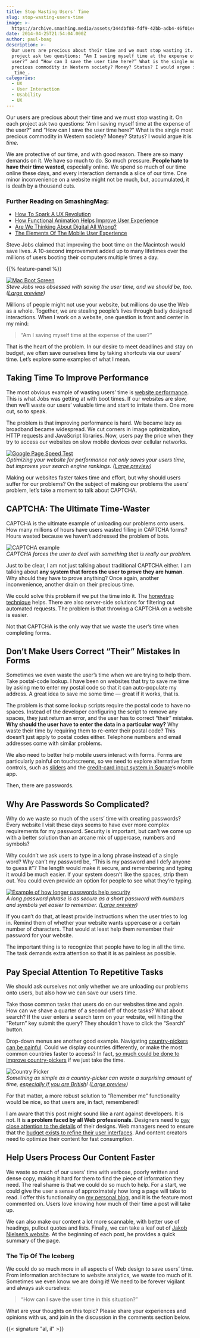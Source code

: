 ```yaml
---
title: Stop Wasting Users' Time
slug: stop-wasting-users-time
image: >-
  https://archive.smashing.media/assets/344dbf88-fdf9-42bb-adb4-46f01eedd629/8976c2c0-00c1-430b-9516-e2731a5550f0/mac-booting-preview-opt.jpg
date: 2014-04-25T21:54:04.000Z
author: paul-boag
description: >-
  Our users are precious about their time and we must stop wasting it. On each
  project ask two questions: “Am I saving myself time at the expense of the
  user?” and “How can I save the user time here?” What is the single most
  precious commodity in Western society? Money? Status? I would argue it is
  _time_.
categories:
  - UX
  - User Interaction
  - Usability
  - UX
---
```

Our users are precious about their time and we must stop wasting it. On each project ask two questions: “Am I saving myself time at the expense of the user?” and “How can I save the user time here?” What is the single most precious commodity in Western society? Money? Status? I would argue it is <em>time</em>.

We are protective of our time, and with good reason. There are so many demands on it. We have so much to do. So much pressure. <strong>People hate to have their time wasted</strong>, especially online. We spend so much of our time online these days, and every interaction demands a slice of our time. One minor inconvenience on a website might not be much, but, accumulated, it is death by a thousand cuts.</p>

### <span class="rh">Further Reading</span> on SmashingMag:

*   [How To Spark A UX Revolution](https://www.smashingmagazine.com/2017/03/spark-ux-revolution/)
*   [How Functional Animation Helps Improve User Experience](https://www.smashingmagazine.com/2017/01/how-functional-animation-helps-improve-user-experience/)
*   [Are We Thinking About Digital All Wrong?](https://www.smashingmagazine.com/2014/03/are-we-thinking-about-digital-all-wrong/)
*   [The Elements Of The Mobile User Experience](https://www.smashingmagazine.com/2012/07/elements-mobile-user-experience/)

Steve Jobs claimed that improving the boot time on the Macintosh would save lives. A 10-second improvement added up to many lifetimes over the millions of users booting their computers multiple times a day.

{{% feature-panel %}}

<a href="https://archive.smashing.media/assets/344dbf88-fdf9-42bb-adb4-46f01eedd629/72a173fd-0986-4e3f-bd83-e55325d77fba/mac-booting-large-opt.jpg"><img loading="lazy" decoding="async"  src="https://archive.smashing.media/assets/344dbf88-fdf9-42bb-adb4-46f01eedd629/8976c2c0-00c1-430b-9516-e2731a5550f0/mac-booting-preview-opt.jpg" alt="Mac Boot Screen" /></a><br>
<em>Steve Jobs was obsessed with saving the user time, and we should be, too. (<a href="https://archive.smashing.media/assets/344dbf88-fdf9-42bb-adb4-46f01eedd629/72a173fd-0986-4e3f-bd83-e55325d77fba/mac-booting-large-opt.jpg">Large preview</a>)</em>

Millions of people might not use your website, but millions do use the Web as a whole. Together, we are stealing people’s lives through badly designed interactions. When I work on a website, one question is front and center in my mind:
<blockquote>“Am I saving myself time at the expense of the user?”</blockquote>

That is the heart of the problem. In our desire to meet deadlines and stay on budget, we often save ourselves time by taking shortcuts via our users’ time. Let’s explore some examples of what I mean.</p>

## Taking Time To Improve Performance

The most obvious example of wasting users’ time is <a href="https://www.smashingmagazine.com/2010/01/06/page-performance-what-to-know-and-what-you-can-do/">website performance</a>. This is what Jobs was getting at with boot times. If our websites are slow, then we’ll waste our users’ valuable time and start to irritate them. One more cut, so to speak.

The problem is that improving performance is hard. We became lazy as broadband became widespread. We cut corners in image optimization, HTTP requests and JavaScript libraries. Now, users pay the price when they try to access our websites on slow mobile devices over cellular networks.

<a href="https://archive.smashing.media/assets/344dbf88-fdf9-42bb-adb4-46f01eedd629/8720519e-469b-4cba-b106-b4320394c215/pagespeed-insights-large-opt.jpg"><img loading="lazy" decoding="async"  src="https://archive.smashing.media/assets/344dbf88-fdf9-42bb-adb4-46f01eedd629/f1b917f7-ccab-4b2c-8242-79d2b02e8b78/pagespeed-insights-preview-opt.jpg" alt="Google Page Speed Test" /></a><br>
<em>Optimizing your website for performance not only saves your users time, but improves your search engine rankings. (<a href="https://archive.smashing.media/assets/344dbf88-fdf9-42bb-adb4-46f01eedd629/8720519e-469b-4cba-b106-b4320394c215/pagespeed-insights-large-opt.jpg">Large preview</a>)</em>

Making our websites faster takes time and effort, but why should users suffer for our problems? On the subject of making our problems the users’ problem, let’s take a moment to talk about CAPTCHA.</p>

## CAPTCHA: The Ultimate Time-Waster

CAPTCHA is the ultimate example of unloading our problems onto users. How many millions of hours have users wasted filling in CAPTCHA forms? Hours wasted because we haven’t addressed the problem of bots.

<img loading="lazy" decoding="async"  src="https://archive.smashing.media/assets/344dbf88-fdf9-42bb-adb4-46f01eedd629/f78aceff-c0cd-442c-8cda-6339b99c38c9/captcha-opt.jpg" alt="CAPTCHA example" /><br>
<em>CAPTCHA forces the user to deal with something that is really our problem.</em>

Just to be clear, I am not just talking about traditional CAPTCHA either. I am talking about <strong>any system that forces the user to prove they are human</strong>. Why should they have to prove anything? Once again, another inconvenience, another drain on their precious time.

We could solve this problem if we put the time into it. The <a href="https://forrst.com/posts/Preventing_form_spam_with_honeytrap-iLb">honeytrap technique</a> helps. There are also server-side solutions for filtering out automated requests. The problem is that throwing a CAPTCHA on a website is easier.

Not that CAPTCHA is the only way that we waste the user’s time when completing forms.</p>

## Don’t Make Users Correct “Their” Mistakes In Forms

Sometimes we even waste the user’s time when we are trying to help them. Take postal-code lookup. I have been on websites that try to save me time by asking me to enter my postal code so that it can auto-populate my address. A great idea to save me some time — great if it works, that is.

The problem is that some lookup scripts require the postal code to have no spaces. Instead of the developer configuring the script to remove any spaces, they just return an error, and the user has to correct “their” mistake. <strong>Why should the user have to enter the data in a particular way?</strong> Why waste their time by requiring them to re-enter their postal code? This doesn’t just apply to postal codes either. Telephone numbers and email addresses come with similar problems.

We also need to better help mobile users interact with forms. Forms are particularly painful on touchscreens, so we need to explore alternative form controls, such as <a href="https://refreshless.com/nouislider/">sliders</a> and the <a href="https://www.lukew.com/ff/entry.asp?1667">credit-card input system in Square</a>’s mobile app.

Then, there are passwords.</p>

## Why Are Passwords So Complicated?

Why do we waste so much of the users’ time with creating passwords? Every website I visit these days seems to have ever more complex requirements for my password. Security is important, but can’t we come up with a better solution than an arcane mix of uppercase, numbers and symbols?

Why couldn’t we ask users to type in a long phrase instead of a single word? Why can’t my password be, “This is my password and I defy anyone to guess it”? The length would make it secure, and remembering and typing it would be much easier. If your system doesn’t like the spaces, strip them out. You could even provide an option for people to see what they’re typing.

<a href="https://archive.smashing.media/assets/344dbf88-fdf9-42bb-adb4-46f01eedd629/24f1e5e1-840e-4d7f-af31-9101cd30b45e/password-large-opt.png"><img loading="lazy" decoding="async"  src="https://archive.smashing.media/assets/344dbf88-fdf9-42bb-adb4-46f01eedd629/e553b64f-7148-457f-a22f-ffc1b71c2a25/password-preview-opt.png" alt="Example of how longer passwords help security" /></a><br>
<em>A long password phrase is as secure as a short password with numbers and symbols yet easier to remember. (<a href="https://archive.smashing.media/assets/344dbf88-fdf9-42bb-adb4-46f01eedd629/24f1e5e1-840e-4d7f-af31-9101cd30b45e/password-large-opt.png">Large preview</a>)</em>

If you can’t do that, at least provide instructions when the user tries to log in. Remind them of whether your website wants uppercase or a certain number of characters. That would at least help them remember their password for your website.

The important thing is to recognize that people have to log in all the time. The task demands extra attention so that it is as painless as possible.</p>

## Pay Special Attention To Repetitive Tasks

We should ask ourselves not only whether we are unloading our problems onto users, but also how we can save our users time.

Take those common tasks that users do on our websites time and again. How can we shave a quarter of a second off of those tasks? What about search? If the user enters a search term on your website, will hitting the “Return” key submit the query? They shouldn’t have to click the “Search” button.

Drop-down menus are another good example. Navigating <a href="https://boagworld.com/usability/the-country-picker-how-small-things-makes-big-differences/">country-pickers can be painful</a>. Could we display countries differently, or make the most common countries faster to access? In fact, <a href="https://www.smashingmagazine.com/2011/11/10/redesigning-the-country-selector/">so much could be done to improve country-pickers</a> if we just take the time.

<a><img loading="lazy" decoding="async"  src="https://archive.smashing.media/assets/344dbf88-fdf9-42bb-adb4-46f01eedd629/95655497-115c-409d-b22e-2ff427714e58/country-picker-preview-opt.png" alt="Country Picker" /></a><br>
<em>Something as simple as a country-picker can waste a surprising amount of time, <a href="https://boagworld.com/usability/the-country-picker-how-small-things-makes-big-differences/">especially if you are British</a>! (<a href="https://archive.smashing.media/assets/344dbf88-fdf9-42bb-adb4-46f01eedd629/554fa45c-dadb-433b-bc7b-5d571ccdfb07/country-picker-large-opt.png">Large preview</a>)</em>

For that matter, a more robust solution to “Remember me” functionality would be nice, so that users are, in fact, remembered!

I am aware that this post might sound like a rant against developers. It is not. It is <strong>a problem faced by all Web professionals</strong>. Designers need to <a href="https://littlebigdetails.com">pay close attention to the details</a> of their designs. Web managers need to ensure that the <a href="https://boagworld.com/design/how-much-are-you-willing-to-invest-in-design/">budget exists to refine their user interfaces</a>. And content creators need to optimize their content for fast consumption.

## Help Users Process Our Content Faster

We waste so much of our users’ time with verbose, poorly written and dense copy, making it hard for them to find the piece of information they need. The real shame is that we could do so much to help. For a start, we could give the user a sense of approximately how long a page will take to read. I offer this functionality on <a href="https://boagworld.com">my personal blog</a>, and it is the feature most commented on. Users love knowing how much of their time a post will take up.

We can also make our content a lot more scannable, with better use of headings, pullout quotes and lists. Finally, we can take a leaf out of <a href="https://www.nngroup.com/articles/">Jakob Nielsen’s website</a>. At the beginning of each post, he provides a quick summary of the page.</p>

### The Tip Of The Iceberg

We could do so much more in all aspects of Web design to save users’ time. From information architecture to website analytics, we waste too much of it. Sometimes we even know we are doing it! We need to be forever vigilant and always ask ourselves:
<blockquote>“How can I save the user time in this situation?”</blockquote>

What are your thoughts on this topic? Please share your experiences and opinions with us, and join in the discussion in the comments section below.

{{< signature "al, il" >}}

